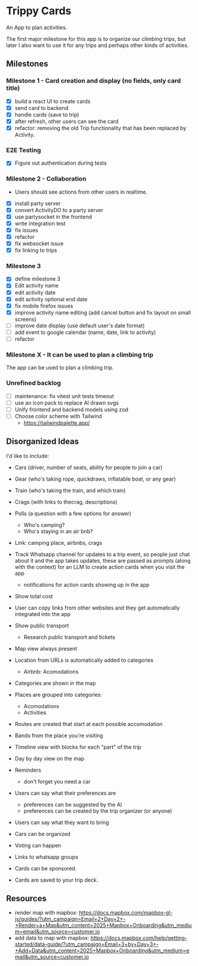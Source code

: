 # Trippy Cards

An App to plan activities.

The first major milestone for this app is to organize our climbing trips, but later I also want to use it for any trips and perhaps other kinds of activities.

## Milestones

### Milestone 1 - Card creation and display (no fields, only card title)

- [x] build a react UI to create cards
- [x] send card to backend
- [x] handle cards (save to trip)
- [x] after refresh, other users can see the card
- [x] refactor: removing the old Trip functionality that has been replaced by Activity.

### E2E Testing

- [x] Figure out authentication during tests

### Milestone 2 - Collaboration

- Users should see actions from other users in realtime.

- [x] install party server
- [x] convert ActivityDO to a party server
- [x] use partysocket in the frontend
- [x] write integration test
- [x] fix issues
- [x] refactor
- [x] fix websocket issue
- [x] fix linking to trips

### Milestone 3

- [x] define milestone 3
- [x] Edit activity name
- [x] edit activity date
- [x] edit activity optional end date
- [x] fix mobile firefox issues
- [x] improve activity name editing (add cancel button and fix layout on small screens)
- [ ] improve date display (use default user's date format)
- [ ] add event to google calendar (name, date, link to activity)
- [ ] refactor

### Milestone X - It can be used to plan a climbing trip

The app can be used to plan a climbing trip.

### Unrefined backlog

- [ ] maintenance: fix vitest unit tests timeout
- [ ] use an icon pack to replace AI drawn svgs
- [ ] Unify frontend and backend models using zod
- [ ] Choose color scheme with Tailwind
  - https://tailwindpalette.app/

## Disorganized Ideas

I'd like to include:
- Cars (driver, number of seats, ability for people to join a car)
- Gear (who's taking rope, quickdraws, inflatable boat, or any gear)
- Train (who's taking the train, and which train)
- Crags (with links to thecrag, descriptions)
- Polls (a question with a few options for answer)
  - Who's camping?
  - Who's staying in an air bnb?
- Link: camping place, airbnbs, crags

- Track Whatsapp channel for updates to a trip event, so people just chat about it and the app takes updates, these are passed as prompts (along with the context) for an LLM to create action cards when you visit the app
  - notifications for action cards showing up in the app
- Show total cost
- User can copy links from other websites and they get automatically integrated into the app
- Show public transport
  - Research public transport and tickets
- Map view always present
- Location from URLs is automatically added to categories
  - Airbnb: Acomodations
- Categories are shown in the map
- Places are grouped into categories:
  - Acomodations
  - Activities
- Routes are created that start at each possible accomodation
- Bands from the place you're visiting
- Timeline view with blocks for each "part" of the trip
- Day by day view on the map
- Reminders
  - don't forget you need a car
- Users can say what their preferences are
  - preferences can be suggested by the AI
  - preferences can be created by the trip organizer (or anyone)
- Users can say what they want to bring
- Cars can be organized
- Voting can happen
- Links to whatsapp groups
- Cards can be sponsored.
- Cards are saved to your trip deck.

## Resources

- render map with mapbox: https://docs.mapbox.com/mapbox-gl-js/guides/?utm_campaign=Email+2+Day+2+-+Render+a+Map&utm_content=2025+Mapbox+Onboarding&utm_medium=email&utm_source=customer.io
- add data to map with mapbox: https://docs.mapbox.com/help/getting-started/data-guide/?utm_campaign=Email+3+by+Day+3+-+Add+Data&utm_content=2025+Mapbox+Onboarding&utm_medium=email&utm_source=customer.io
